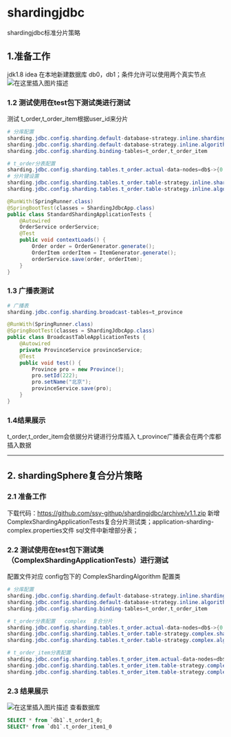 # shardingjdbc
shardingjdbc标准分片策略
## 1.准备工作
jdk1.8  idea 
在本地新建数据库 db0，db1；条件允许可以使用两个真实节点![在这里插入图片描述](https://img-blog.csdnimg.cn/20200110164652724.png?x-oss-process=image/watermark,type_ZmFuZ3poZW5naGVpdGk,shadow_10,text_aHR0cHM6Ly9ibG9nLmNzZG4ubmV0L3FxXzM4MTMwMDk0,size_16,color_FFFFFF,t_70)

### 1.2 测试使用在test包下测试类进行测试
测试 t_order,t_order_item根据user_id来分片
```powershell
# 分库配置
sharding.jdbc.config.sharding.default-database-strategy.inline.sharding-column=user_id
sharding.jdbc.config.sharding.default-database-strategy.inline.algorithm-expression=db$->{user_id % 2}
sharding.jdbc.config.sharding.binding-tables=t_order,t_order_item

# t_order分表配置
sharding.jdbc.config.sharding.tables.t_order.actual-data-nodes=db$->{0..1}.t_order$->{0..1}
# 分片键设置
sharding.jdbc.config.sharding.tables.t_order.table-strategy.inline.sharding-column=order_id
sharding.jdbc.config.sharding.tables.t_order.table-strategy.inline.algorithm-expression=t_order$->{order_id % 2}
```


```java
@RunWith(SpringRunner.class)
@SpringBootTest(classes = ShardingJdbcApp.class)
public class StandardShardingApplicationTests {
    @Autowired
    OrderService orderService;
    @Test
    public void contextLoads() {
        Order order = OrderGenerator.generate();
        OrderItem orderItem = ItemGenerator.generate();
        orderService.save(order, orderItem);
    }
}
```
### 1.3 广播表测试
```powershell
# 广播表
sharding.jdbc.config.sharding.broadcast-tables=t_province
```
```java
@RunWith(SpringRunner.class)
@SpringBootTest(classes = ShardingJdbcApp.class)
public class BroadcastTableApplicationTests {
    @Autowired
    private ProvinceService provinceService;
    @Test
    public void test() {
        Province pro = new Province();
        pro.setId(222);
        pro.setName("北京");
        provinceService.save(pro);
    }
}
```
### 1.4结果展示
t_order,t_order_item会依据分片键进行分库插入
t_province广播表会在两个库都插入数据

***
## 2.  shardingSphere复合分片策略
### 2.1 准备工作
下载代码：https://github.com/ssy-githup/shardingjdbc/archive/v1.1.zip
新增 ComplexShardingApplicationTests复合分片测试类；application-sharding-complex.properties文件
sql文件中新增部分表；

### 2.2 测试使用在test包下测试类（ComplexShardingApplicationTests）进行测试
配置文件对应 config包下的 ComplexShardingAlgorithm 配置类
```powershell
# 分库配置
sharding.jdbc.config.sharding.default-database-strategy.inline.sharding-column=user_id
sharding.jdbc.config.sharding.default-database-strategy.inline.algorithm-expression=db$->{user_id % 2}
sharding.jdbc.config.sharding.binding-tables=t_order,t_order_item

# t_order分表配置   complex  复合分片
sharding.jdbc.config.sharding.tables.t_order.actual-data-nodes=db$->{0..1}.t_order$->{0..1}_$->{0..1}
sharding.jdbc.config.sharding.tables.t_order.table-strategy.complex.sharding-columns=user_id,order_id
sharding.jdbc.config.sharding.tables.t_order.table-strategy.complex.algorithm-class-name=ai.ssy.config.ComplexShardingAlgorithm

# t_order_item分表配置
sharding.jdbc.config.sharding.tables.t_order_item.actual-data-nodes=db$->{0..1}.t_order_item$->{0..1}_$->{0..1}
sharding.jdbc.config.sharding.tables.t_order_item.table-strategy.complex.sharding-columns=user_id,order_id
sharding.jdbc.config.sharding.tables.t_order_item.table-strategy.complex.algorithm-class-name=ai.ssy.config.ComplexShardingAlgorithm
```
### 2.3 结果展示
![在这里插入图片描述](https://img-blog.csdnimg.cn/202001131000391.png?x-oss-process=image/watermark,type_ZmFuZ3poZW5naGVpdGk,shadow_10,text_aHR0cHM6Ly9ibG9nLmNzZG4ubmV0L3FxXzM4MTMwMDk0,size_16,color_FFFFFF,t_70)
查看数据库

```sql
SELECT * from `db1`.t_order1_0;
SELECT* from `db1`.t_order_item1_0
```
